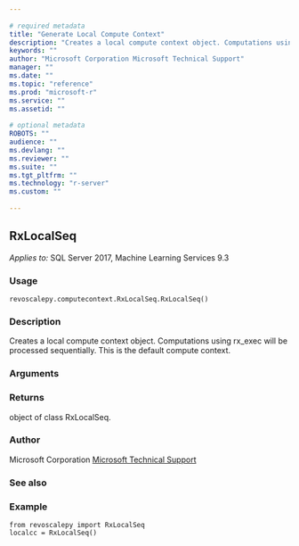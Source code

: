 ```yaml
--- 
 
# required metadata 
title: "Generate Local Compute Context" 
description: "Creates a local compute context object. Computations using rx_exec will be processed sequentially. This is the default compute context." 
keywords: "" 
author: "Microsoft Corporation Microsoft Technical Support" 
manager: "" 
ms.date: "" 
ms.topic: "reference" 
ms.prod: "microsoft-r" 
ms.service: "" 
ms.assetid: "" 
 
# optional metadata 
ROBOTS: "" 
audience: "" 
ms.devlang: "" 
ms.reviewer: "" 
ms.suite: "" 
ms.tgt_pltfrm: "" 
ms.technology: "r-server" 
ms.custom: "" 
 
---
```


## RxLocalSeq


*Applies to:* SQL Server 2017, Machine Learning Services 9.3


### Usage



```
revoscalepy.computecontext.RxLocalSeq.RxLocalSeq()
```




### Description

Creates a local compute context object. Computations using rx_exec will be processed sequentially. This is the default compute context.


### Arguments


### Returns

object of class RxLocalSeq.


### Author

Microsoft Corporation [Microsoft Technical Support](https://go.microsoft.com/fwlink/?LinkID=698556&clcid=0x409.md)


### See also


### Example



```
from revoscalepy import RxLocalSeq
localcc = RxLocalSeq()
```

